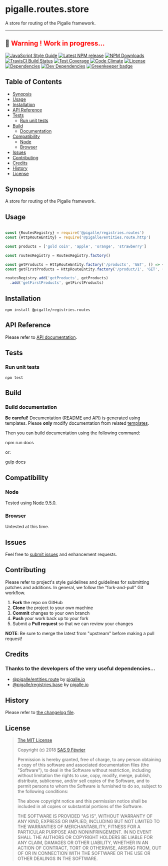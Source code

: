 [npm-badge]: https://img.shields.io/npm/v/@pigalle/registries.routes.svg
[npm-badge-url]: https://www.npmjs.com/package/@pigalle/registries.routes
[npm-downloads-badge]: https://img.shields.io/npm/dt/@pigalle/registries.routes.svg
[npm-downloads-url]: https://npmjs.org/package/@pigalle/registries.routes
[travis-badge]: https://img.shields.io/travis/pigalle-io/pigalle.routes.store/master.svg?label=TravisCI
[travis-badge-url]: https://travis-ci.org/pigalle-io/pigalle.routes.store
[circle-badge]: https://circleci.com/gh/pigalle-io/pigalle.routes.store/tree/master.svg?style=svg&circle-token=
[circle-badge-url]: https://circleci.com/gh/pigalle-io/pigalle.routes.store/tree/master
[coveralls-badge]: https://coveralls.io/repos/github/pigalle-io/pigalle.routes.store/badge.svg?branch=master
[coveralls-badge-url]: https://coveralls.io/github/pigalle-io/pigalle.routes.store?branch=master
[codeclimate-badge]: https://img.shields.io/codeclimate/github/pigalle-io/pigalle.routes.store.svg
[codeclimate-badge-url]: https://codeclimate.com/github/pigalle-io/pigalle.routes.store
[ember-observer-badge]: http://emberobserver.com/badges/pigalle.routes.store.svg
[ember-observer-badge-url]: http://emberobserver.com/addons/pigalle.routes.store
[license-badge]: https://img.shields.io/npm/l/@pigalle/registries.routes.svg
[license-badge-url]: LICENSE.md
[dependencies-badge]: https://img.shields.io/david/pigalle-io/pigalle.routes.store.svg
[dependencies-badge-url]: https://david-dm.org/pigalle-io/pigalle.routes.store
[devDependencies-badge]: https://img.shields.io/david/dev/pigalle-io/pigalle.routes.store.svg
[devDependencies-badge-url]: https://david-dm.org/pigalle-io/pigalle.routes.store#info=devDependencies
[greenkeeper-badge]: https://badges.greenkeeper.io/pigalle-io/pigalle.routes.store.svg
[greenkeeper-badge-url]: https://greenkeeper.io/
[standardjs-badge]: https://img.shields.io/badge/code_style-standard-brightgreen.svg
[standardjs-badge-url]: https://standardjs.com


# pigalle.routes.store

A store for routing of the Pigalle framework.


---
&#x1F34E; <span style="color:red">**__Warning !__ Work in progress...**</span>
---


[![JavaScript Style Guide][standardjs-badge]][standardjs-badge-url]
[![Latest NPM release][npm-badge]][npm-badge-url]
[![NPM Downloads][npm-downloads-badge]][npm-downloads-url]
[![TravisCI Build Status][travis-badge]][travis-badge-url]
[![Test Coverage][coveralls-badge]][coveralls-badge-url]
[![Code Climate][codeclimate-badge]][codeclimate-badge-url]
[![License][license-badge]][license-badge-url]
[![Dependencies][dependencies-badge]][dependencies-badge-url] 
[![Dev Dependencies][devDependencies-badge]][devDependencies-badge-url]
[![Greenkeeper badge][greenkeeper-badge]][greenkeeper-badge-url]

## Table of Contents

* [Synopsis](#synopsis)
* [Usage](#usage)
* [Installation](#installation)
* [API Reference](#api-reference)
* [Tests](#tests)
  * [Run unit tests](#tests_run-unit-tests)
* [Build](#build)
  * [Documentation](#build-documentation)
* [Compatibility](#compatibility)
  * [Node](#compatibility_node)
  * [Browser](#compatibility_browser)
* [Issues](#issues)
* [Contributing](#contributing)
* [Credits](#credits)
* [History](#history)
* [License](#license)

## <a name="synopsis"> Synopsis

A store for routing of the Pigalle framework.

## <a name="usage"> Usage

```javascript

const {RoutesRegistry} = require('@pigalle/registries.routes')
const {HttpRouteEntity} = require('@pigalle/entities.route.http')

const products = ['gold coin', 'apple', 'orange', 'strawberry']

const routesRegistry = RoutesRegistry.factory()

const getProducts = HttpRouteEntity.factory('/products', 'GET', () => { return products });
const getFirstProducts = HttpRouteEntity.factory('/product/1', 'GET', () => { return products[0] });

routesRegistry.add('getProducts', getProducts)
  .add('getFirstProducts', getFirstProducts)

```

## <a name="installation"> Installation

    npm install @pigalle/registries.routes

## <a name="api-reference"> API Reference

Please refer to [API documentation](docs/API.md).

## <a name="test"> Tests

### <a name="tests_run-unit-tests"> Run unit tests

    npm test
    
## <a name="build"> Build

### <a name="build-documentation"> Build documentation

**Be careful!** Documentation ([README](README.md) and [API](docs/API.md)) is generated using templates. Please **only** modify documentation from related [templates](./.templates).

Then you can build documentation using the following command:

   npm run docs
   
or:

   gulp docs


## <a name="compatibility"> Compatibility

### <a name="compatibility_node"> Node

Tested using [Node 9.5.0](https://nodejs.org/dist/v9.5.0/docs/api/).

### <a name="compatibility_browser"> Browser

Untested at this time.

## <a name="issues"> Issues

Feel free to [submit issues](https://github.com/pigalle-io/pigalle.routes.store/issues) and enhancement requests.

## <a name="contributing"> Contributing

Please refer to project's style guidelines and guidelines for submitting patches and additions. In general, we follow the "fork-and-pull" Git workflow.

 1. **Fork** the repo on GitHub
 2. **Clone** the project to your own machine
 3. **Commit** changes to your own branch
 4. **Push** your work back up to your fork
 5. Submit a **Pull request** so that we can review your changes

**NOTE**: Be sure to merge the latest from "upstream" before making a pull request!

## <a name="credits"> Credits

### Thanks to the developers of the very useful dependencies...

* [@pigalle/entities.route](https://github.com/pigalle-io/pigalle.entities.route) by [pigalle.io](https://github.com/pigalle-io/)
* [@pigalle/registries.base](https://github.com/pigalle-io/pigalle.registries.base) by [pigalle.io](https://github.com/pigalle-io/)

## <a name="history"> History

Please refer to [the changelog file](docs/CHANGELOG.md).

## <a name="license"> License

>
> [The MIT License](https://opensource.org/licenses/MIT)
>
> Copyright (c) 2018 [SAS 9 Février](https://9fevrier.com/)
>
> Permission is hereby granted, free of charge, to any person obtaining a copy
> of this software and associated documentation files (the "Software"), to deal
> in the Software without restriction, including without limitation the rights
> to use, copy, modify, merge, publish, distribute, sublicense, and/or sell
> copies of the Software, and to permit persons to whom the Software is
> furnished to do so, subject to the following conditions:
>
> The above copyright notice and this permission notice shall be included in all
> copies or substantial portions of the Software.
>
> THE SOFTWARE IS PROVIDED "AS IS", WITHOUT WARRANTY OF ANY KIND, EXPRESS OR
> IMPLIED, INCLUDING BUT NOT LIMITED TO THE WARRANTIES OF MERCHANTABILITY,
> FITNESS FOR A PARTICULAR PURPOSE AND NONINFRINGEMENT. IN NO EVENT SHALL THE
>AUTHORS OR COPYRIGHT HOLDERS BE LIABLE FOR ANY CLAIM, DAMAGES OR OTHER
> LIABILITY, WHETHER IN AN ACTION OF CONTRACT, TORT OR OTHERWISE, ARISING FROM,
> OUT OF OR IN CONNECTION WITH THE SOFTWARE OR THE USE OR OTHER DEALINGS IN THE
> SOFTWARE.
>
